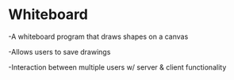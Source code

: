 # Whiteboard
-A whiteboard program that draws shapes on a canvas

-Allows users to save drawings

-Interaction between multiple users w/ server & client functionality